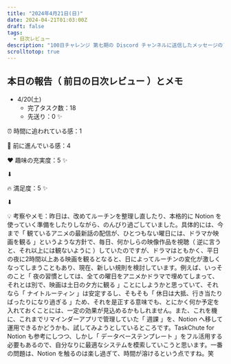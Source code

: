 ```yaml
---
title: "2024年4月21日(日)"
date: 2024-04-21T01:03:00Z
draft: false
tags:
  - 日次レビュー
description: "100日チャレンジ 第七期の Discord チャンネルに送信したメッセージのアーカイブ"
scrolltotop: true
---
```


## 本日の報告（ 前日の日次レビュー ）とメモ

- 4/20(土)
  - 完了タスク数：18
  - 先送り：0 ✨

⏰ 時間に追われている感：1

💪 前に進んでいる感：4

❤️ 趣味の充実度：5 ✨

⬇︎

🔥 満足度：5 ✨

⬇︎

💡 考察やメモ：昨日は、改めてルーチンを整理し直したり、本格的に Notion を使っていく準備をしたりしながら、のんびり過ごしていました。具体的には、今まで「 観ているアニメの最新話の配信が、ひとつもない曜日には、ドラマか映画を観る 」というような方針で、毎日、何かしらの映像作品を視聴（ 逆に言うと、それ以上には観ないように ）していたのですが、ドラマはともかく、平日の夜に2時間以上ある映画を観るとなると、日によってルーチンの変化が激しくなってしまうこともあり、現在、新しい規則を検討しています。例えば、いっそのこと「 夜の習慣としては、全ての曜日をアニメかドラマで埋めてしまって、それとは別で、映画は土日の夕方に観る 」ことにしようかと思っていて、それなら「 ナイトルーティン 」は安定するし、そもそも「 休日は大抵、行き当たりばったりになり過ぎる 」ため、それを是正する意味でも、とにかく何か予定を入れておくことには、一定の効果が見込めるかもしれません。また、これを機に、これまでリマインダーアプリで管理していた「 週課 」を、Notion へ移して運用できるかどうかも、試してみようとしているところです。TaskChute for Notion も参考にしつつ、しかし「 データベーステンプレート 」をフル活用する必要もあるので、自分なりに最適なシステムを模索していこうと思います。一番の問題は、Notion を触るのは楽し過ぎて、時間が溶けるという点ですね。笑

